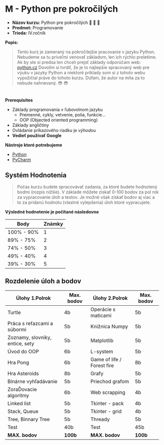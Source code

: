 # M - Python pre pokročilých 

* **Názov kurzu:** Python pre pokročilých :snake: :snake: :snake:
* **Predmet:** Programovanie
* **Trieda:** IV.ročník

**Popis:**
> Tento kurz je zameraný na pokročilejšie pracovanie v jazyku Python.
> Nebudeme sa tu priveľmi venovať základom, len ich rýchlo preletíme.
> Ak by ste si predsa len chceli prejsť základy odporúčam web: [python.cz](https://naucse.python.cz/course/pyladies/)
> Dovolím si tvrdiť, že je to najlepšie spracovaný web pre výuku v jazyky Python a niektoré príklady som si z tohoto webu vypožičial práve do tohoto kurzu.
> Dúfam, že autor na mňa za to nebude nahnevaný. :flushed: :flushed:

#

**Prerequisites**
* Základy programovania v ľubovolnom jazyku
  * Premenné, cykly, vetvenie, polia, funkcie...
  * OOP (Objected oriented programming)
* Základy angličtiny
* Ovládanie príkazového riadku je _výhodou_
* **Vedieť používať Google**    

**Nástroje ktoré potrebujeme**
* [Python](https://www.python.org/downloads/) 
* [PyCharm](https://www.jetbrains.com/pycharm/download/)

## **Systém Hodnotenia**
> Počas kurzu budete spracovávať zadania, za ktoré budete hodnotený bodmi (rozpis nižšie).
> V základe môžete získať 0-100 bodov za pol rok za vypracovanie úloh a testov. 
> Je možné však získať bodov aj viac a to za pridanú hodnotu (vlastné vylepšenia) úloh ktoré vypracujete.

**Výsledné hodnotenie je počítané následovne**

Body | Známky
------------ | -------------
100% - 90% | 1
89% - 75% | 2
74% - 50% | 3
49% - 40% | 4
39% - 30% | 5

## **Rozdelenie úloh a bodov**

 Úlohy 1.Polrok | Max. bodov |  Úlohy 2.Polrok | Max. bodov
------------ | ------------- | ------------- | -------------
Turtle | 4b | Operácie s maticami | 5b
Práca s reťazcami a súbormi | 5b | Knižnica Numpy | 5b
Zoznamy, slovníky, entice, sety | 5b | Matplotlib | 5b
Úvod do OOP | 6b |L-system | 5b
Hra Pong | 6b | Game of life / Forest fire | 8b
Hra Asteroids | 8b | Grafy | 5b
Binárne vyhľadávanie | 5b | Priechod grafom | 5b
ZoraĎovacie algoritmy | 6b | Web scrapping | 4b
Linked list | 5b | Tkinter - pack | 4b
Stack, Queue | 5b | Tkinter - grid | 4b
Tree, Binnary Tree | 5b | Thready | 5b
Test | 40b | Test | 45b
**MAX. bodov** | **100b** | **MAX. bodov** | **100b**
